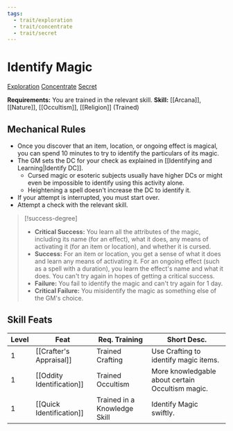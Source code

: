 ```yaml
---
tags:
  - trait/exploration
  - trait/concentrate
  - trait/secret
---
```

# Identify Magic

[Exploration](Exploration.md "General Trait") [Concentrate](Concentrate.md "General Trait") [Secret](Secret.md "General Trait")

**Requirements:** You are trained in the relevant skill.
**Skill:** [[Arcana]], [[Nature]], [[Occultism]], [[Religion]] (Trained)

## Mechanical Rules

- Once you discover that an item, location, or ongoing effect is magical, you can spend 10 minutes to try to identify the particulars of its magic.
- The GM sets the DC for your check as explained in [[Identifying and Learning|Identify DC]].
	- Cursed magic or esoteric subjects usually have higher DCs or might even be impossible to identify using this activity alone.
	- Heightening a spell doesn't increase the DC to identify it.  
- If your attempt is interrupted, you must start over.
-  Attempt a check with the relevant skill.

> [!success-degree] 
>- **Critical Success:** You learn all the attributes of the magic, including its name (for an effect), what it does, any means of activating it (for an item or location), and whether it is cursed.  
>- **Success:** For an item or location, you get a sense of what it does and learn any means of activating it. For an ongoing effect (such as a spell with a duration), you learn the effect's name and what it does. You can't try again in hopes of getting a critical success.  
>- **Failure:** You fail to identify the magic and can't try again for 1 day.  
>- **Critical Failure:** You misidentify the magic as something else of the GM's choice.


## Skill Feats

| Level | Feat                      | Req. Training                | Short Desc.                                      |
| ----- | ------------------------- | ---------------------------- | ------------------------------------------------ |
| 1     | [[Crafter's Appraisal]]   | Trained Crafting             | Use Crafting to identify magic items.            |
| 1     | [[Oddity Identification]] | Trained Occultism            | More knowledgable about certain Occultism magic. |
| 1     | [[Quick Identification]]  | Trained in a Knowledge Skill | Identify Magic swiftly.                          |
